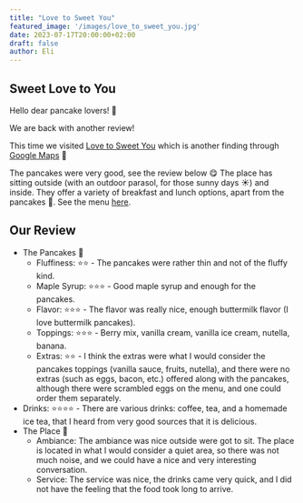 ```yaml
---
title: "Love to Sweet You"
featured_image: '/images/love_to_sweet_you.jpg'
date: 2023-07-17T20:00:00+02:00
draft: false
author: Eli
---
```


## Sweet Love to You


Hello dear pancake lovers! 🥞

We are back with another review!

This time we visited [Love to Sweet You](https://lovetosweetyou.de/) which is another finding through [Google Maps](https://goo.gl/maps/QHKXKNM8RjK2rNAU6) 📍

The pancakes were very good, see the review below 😋
The place has sitting outside (with an outdoor parasol, for those sunny days ☀️) and inside.
They offer a variety of breakfast and lunch options, apart from the pancakes 🥞. See the menu [here](https://cdn.website.dish.co/media/8e/50/6145758/Speisekarte.pdf).

## Our Review

* The Pancakes 🥞
    * Fluffiness: ⭐⭐ - The pancakes were rather thin and not of the fluffy kind.
    * Maple Syrup: ⭐⭐⭐ - Good maple syrup and enough for the pancakes.
    * Flavor: ⭐⭐⭐ - The flavor was really nice, enough buttermilk flavor (I love buttermilk pancakes).
    * Toppings: ⭐⭐⭐ - Berry mix, vanilla cream, vanilla ice cream, nutella, banana. 
    * Extras: ⭐⭐ - I think the extras were what I would consider the pancakes toppings (vanilla sauce, fruits, nutella), and there were no extras (such as eggs, bacon, etc.) offered along with the pancakes, although there were scrambled eggs on the menu, and one could order them separately.
* Drinks: ⭐⭐⭐⭐ - There are various drinks: coffee, tea, and a homemade ice tea, that I heard from very good sources that it is delicious.
* The Place 🌻
    * Ambiance: The ambiance was nice outside were got to sit. The place is located in what I would consider a quiet area, so there was not much noise, and we could have a nice and very interesting conversation.
    * Service: The service was nice, the drinks came very quick, and I did not have the feeling that the food took long to arrive.
